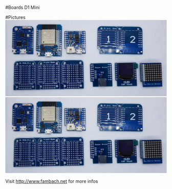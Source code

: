 #Boards D1 Mini 

#Pictures
![Image of shield](./img/ESPD1MiniSet-Banner1.jpg)
![Image of shield](./img/ESPD1MiniSet-Banner1.jpg)

Visit http://www.fambach.net for more infos